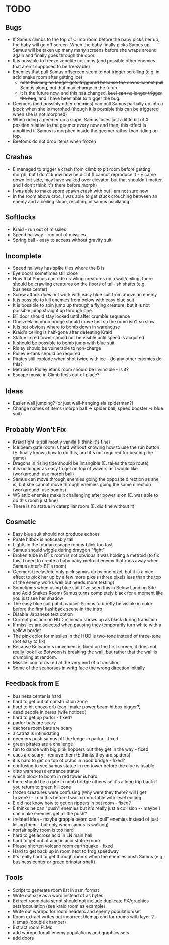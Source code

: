 TODO
====

Bugs
----

* If Samus climbs to the top of Climb room before the baby picks her up,
    the baby will go off screen.  When the baby finally picks Samus up,
    Samus will be taken up many many screens before she wraps around
    again and finally goes through the door.
* It is possible to freeze zebetite columns (and possible other enemies
    that aren't supposed to be freezable)
* Enemies that pull Samus offscreen seem to not trigger scrolling (e.g.
    in acid snake room after getting ice)
    - ~~note this bug no longer gets triggered because the novas cannot
      pull Samus along, but that may change in the future~~
    - it is the future now, and this has changed, ~~but I can no longer
      trigger the bug~~, and I have been able to trigger the bug.
* Geemers (and possibly other enemies) can pull Samus partially up into
    a block when she is morphed (though it is possible this can be
    triggered when she is not morphed)
* When riding a geemer up a slope, Samus loses just a little bit of X
    position relative to the geemer every now and then; this effect is
    amplified if Samus is morphed inside the geemer rather than riding
    on top.
* Beetoms do not drop items when frozen

Crashes
-------

* E managed to trigger a crash from climb to pit room before getting
    morph, but I don't know how he did it (I cannot reproduce it - E
    came down left side, may have walked over elevator, but that
    shouldn't matter, and I don't think it's there before morph)
* I was able to make spore spawn crash with but I am not sure how
* In the room above croc, I was able to get stuck crouching between an
    enemy and a ceiling slope, resulting in samus oscillating

Softlocks
---------

* Kraid - run out of missiles
* Speed hallway - run out of missiles
* Spring ball - easy to access without gravity suit

Incomplete
----------

* Speed hallway has spike tiles where the B is
* Eye doors sometimes still close
* Now that Samus can ride crawling creatures up a wall/ceiling, there
    should be crawling creatures on the floors of tall-ish shafts (e.g.
    business center)
* Screw attack does not work with easy blue suit from above an enemy
* It is possible to kill enemies from below with easy blue suit
* It is possible to spin jump up through a flying creature, but it is
    not possible jump straight up through one.
* BT door should stay locked until after crumble sequence
* One zeela in noob bridge should move fast so the room isn't so slow
* It is not obvious where to bomb down in warehouse
* Kraid's ceiling is half-gone after defeating Kraid
* Statue in red tower should not be visible until speed is acquired
* It should be possible to bomb jump with blue suit
* Ridley should be vulnerable to non-charge
* Ridley e-tank should be required
* Pirates still explode when shot twice with ice - do any other enemies
    do this?
* Metroid in Ridley etank room should be invincible - is it?
* Escape music in Climb feels out of place?

Ideas
-----
* Easier wall jumping? (or just wall-hanging ala spiderman?)
* Change names of items (morph ball -> spider ball, speed booster ->
    blue suit)

Probably Won't Fix
------------------

* Kraid fight is still mostly vanilla (I think it's fine)
* Ice beam gate room is hard without knowing how to use the run button
    (E. finally knows how to do this, and it's not required for beating
    the game)
* Dragons in rising tide should be intangible (E. takes the top
    route)
* it is no longer as easy to get on top of wavers as I would like
    (workaround: use morph ball)
* Samus can move through enemies going the opposite direction as she is,
    but she cannot move through enemies going the same direction
    (workaround: use bombs)
* WS attic enemies make it challenging after power is on (E. was able to
    do this room just fine)
* There is no statue in caterpillar room (E. did fine without it)

Cosmetic
--------

* Easy blue suit should not produce echoes
* Pirate hitbox is noticeably tall
* Lights in the tourian escape rooms blink too fast
* Samus should wiggle during draygon "fight"
* Broken tube in BT's room is not obvious it was holding a metroid (to
    fix this, I need to create a baby baby metroid enemy that runs away
    when Samus enter's BT's room)
* Geemers/zeelas/etc only pick samus up by one pixel, but it is a nice
    effect to pick her up by a few more pixels (three pixels less than
    the top of the enemy works well but needs more testing)
* Sometimes when using blue suit (I've seen this in Below Landing Site
    and Acid Snakes Room) Samus turns completely black for a moment like
    you just see her shadow
* The easy blue suit patch causes Samus to briefly be visible in color
    before the first flashback scene in the intro
* Disable Japanese text option
* Current position on HUD minimap shows up as black during transition
* If missiles are selected when pausing they temporarily turn white with
    a yellow border
* The pink color for missiles in the HUD is two-tone instead of
    three-tone (not easy to fix)
* Because Botwoon's movement is fixed on the first screen, it does not
    really look like Botwoon is breaking the wall, but rather that the
    wall is crumbling at random.
* Missile icon turns red at the very end of a transition
* Some of the seahorses in writg face the wrong direction initially

Feedback from E
---------------

* business center is hard
* hard to get out of construction zone
* hard to hit chozo orb (can I make power beam hitbox bigger?)
* dead people in ceres (wife noticed)
* hard to get up parlor - fixed?
* parlor bats are scary
* dachora room bats are scary
* alcatraz is intimidating
* geemers push samus off the ledge in parlor - fixed
* green pirates are a challenge
* fun to dance with big pink hoppers but they get in the way - fixed
* cacs are scary - remove them (E thinks they are spiders)
* it is hard to get on top of crabs in noob bridge - fixed?
* confusing to see samus statue in red tower before the clue is usable
* ditto warehouse entrance statue
* which block to bomb in red tower is hard
* there should be a gate in noob bridge otherwise it's a long trip back
    if you return to green hill zone
* frozen creatures were confusing (why were they there? will I get
    frozen?) - I did this before I was comfortable with level editing
* E did not know how to get on rippers in bat room - fixed?
* E thinks he can "push" enemies but it's really just a collision --
    maybe I can make enemies get a little push?
* (related idea - maybe grapple beam can "pull" enemies instead of just
    killing them - but only when samus is walking)
* norfair spiky room is too hard
* hard to get across acid in LN main hall
* hard to get out of acid in acid statue room
* Please shorten volcano room earthquake - fixed
* Hard to get back up in room next to frog speedway
* It's really hard to get through rooms when the enemies push Samus
    (e.g. business center or green brinstar shaft)

Tools
-----

* Script to generate room list in asm format
* Write out size as a word instead of as bytes
* Extract room data script should not include duplicate FX/graphics
    sets/population (see kraid room as example)
* Write out warnpc for room headers and enemy population/set
* Room extract writes out incorrect tilemap end for rooms with layer 2
    tilemap (double chamber)
* Extract room PLMs
* add warnpc for all enemy populations and graphics sets
* add doors
